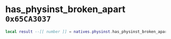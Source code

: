 # has_physinst_broken_apart `0x65CA3037`

```lua
local result --[[ number ]] = natives.physinst.has_physinst_broken_apart(_unk0 --[[ number ]])
```